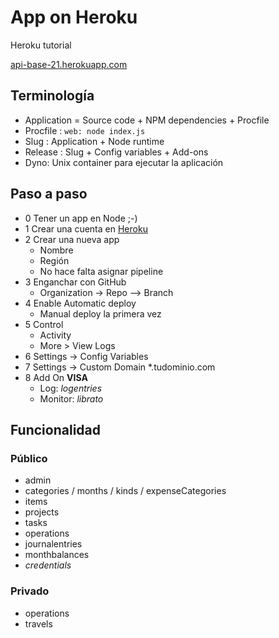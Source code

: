 # App on Heroku

Heroku tutorial

[api-base-21.herokuapp.com](https://api-base.herokuapp.com/api/pub/admin)

## Terminología

* Application = Source code + NPM dependencies + Procfile
* Procfile : `web: node index.js`
* Slug : Application + Node runtime
* Release : Slug + Config variables + Add-ons
* Dyno: Unix container para ejecutar la aplicación

## Paso a paso

* 0 Tener un app en Node ;-)
* 1 Crear una cuenta en [Heroku](heroku.com)
* 2 Crear una nueva app
  * Nombre
  * Región
  * No hace falta asignar pipeline
* 3 Enganchar con GitHub
  * Organization -> Repo --> Branch
* 4 Enable Automatic deploy
  * Manual deploy la primera vez
* 5 Control
  * Activity
  * More > View Logs
* 6 Settings -> Config Variables
* 7 Settings -> Custom Domain \*.tudominio.com
* 8 Add On **VISA**
  * Log: _logentries_
  * Monitor: _librato_

## Funcionalidad

### Público

* admin
* categories / months / kinds / expenseCategories
* items
* projects
* tasks
* operations
* journalentries
* monthbalances
* _credentials_

### Privado

* operations
* travels



